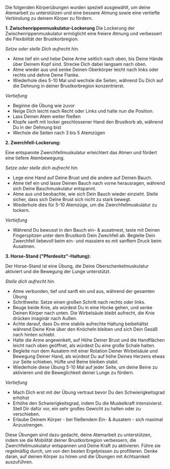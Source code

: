 Die folgenden Körperübungen wurden speziell ausgewählt, um deine Atemarbeit zu unterstützen und eine bessere Atmung sowie eine vertiefte Verbindung zu deinem Körper zu fördern.

**1. Zwischenrippenmuskulatur-Lockerung**
Die Lockerung der Zwischenrippenmuskulatur ermöglicht eine freiere Atmung und verbessert die Flexibilität der Brustkorbregion.

_Setze oder stelle Dich aufrecht hin._

- Atme tief ein und hebe Deine Arme seitlich nach oben, bis Deine Hände über Deinem Kopf sind. Strecke Dich dabei langsam nach oben.
- Atme wieder aus und senke Deinen Oberkörper leicht nach links oder rechts und dehne Deine Flanke.
- Wiederhole dies 5-10 Mal und wechsle die Seiten, während Du Dich auf die Dehnung in deiner Brustkorbregion konzentrierst.

_Vertiefung_
- Beginne die Übung wie zuvor
- Neige Dich leicht nach Recht oder Links und halte nun die Position. 
- Lass Deinen Atem weiter fließen
- Klopfe sanft mit locker geschlossener Hand den Brustkorb ab, während Du in der Dehnung bist
- Wechsle die Seiten nach 3 bis 5 Atemzügen

**2. Zwerchfell-Lockerung:**

Eine entspannte Zwerchfellmuskulatur erleichtert das Atmen und fördert eine tiefere Atembewegung.

_Setze oder stelle dich aufrecht hin._

- Lege eine Hand auf Deine Brust und die andere auf Deinen Bauch.
- Atme tief ein und lasse Deinen Bauch nach vorne herausragen, während sich Deine Bauchmuskulatur entspannt.
- Atme aus und beobachte, wie sich Dein Bauch wieder einzieht. Stelle sicher, dass sich Deine Brust sich nicht zu stark bewegt.
- Wiederhole dies für 5-10 Atemzüge, um die Zwerchfellmuskulatur zu lockern.

_Vertiefung_
* Während Du bewusst in den Bauch ein- & ausatmest, taste mit Deinen Fingerspitzen unter dem Brustkorb Dein Zwechfell ab. Begleite Dein Zwerchfell liebevoll beim ein- und massiere es mit sanftem Druck beim Ausatmen. 

**3. Horse-Stand ("Pferdesitz"-Haltung):**

Der Horse-Stand ist eine Übung, die Deine Oberschenkelmuskulatur aktiviert und die Bewegung der Lunge unterstützt.

_Stelle dich aufrecht hin._
- Atme verbunden, tief und sanft ein und aus, während der gesamten Übung
- Schrittweite: Setze einen großen Schritt nach rechts oder links.
- Beuge beide Knie, als würdest Du in eine Hocke gehen, und senke Deinen Körper nach unten. Die Wirbelsäule bleibt aufrecht, die Knie drücken imaginär nach Außen.
- Achte darauf, dass Du eine stabile aufrechte Haltung beibehältst während Deine Knie über den Knöcheln bleiben und sich Dein Gesäß nach hinten schiebt.
- Halte die Arme angewinkelt, auf Höhe Deiner Brust und die Handflächen leicht nach oben geöffnet, als würdest Du eine große Schale halten.
- Begleite nun dem Ausatem mit einer Rotation Deiner Wirbelsäule und Bewegung Deiner Hand, als würdest Du auf höhe Deines Herzens etwas zur Seite schieben. Hüfte und Beine bleiben stabil.
- Wiederhole diese Übung 5-10 Mal auf jeder Seite, um deine Beine zu aktivieren und die Beweglichkeit deiner Lunge zu fördern.

_Vertiefung_
* Mach Dich erst mit der Übung vertraut bevor Du den Schwierigkeitsgrad erhöhst
* Erhöhe den Schwierigkeitsgrad, indem Du die Muskelkraft intensivierst. Stell Dir dafür vor, ein sehr großes Gewicht zu halten oder zu verschieben. 
* Erlaube Deinem Körper - bei fließendem Ein- & Ausatem - sich maximal Anzustrengen.

Diese Übungen sind dazu gedacht, deine Atemarbeit zu unterstützen, indem sie die Mobilität deiner Brustkorbregion verbessern, die Zwerchfellmuskulatur entspannen und Deine Kraft zu aktivieren. Führe sie regelmäßig durch, um von den besten Ergebnissen zu profitieren. Denke daran, auf deinen Körper zu hören und die Übungen mit Achtsamkeit auszuführen.